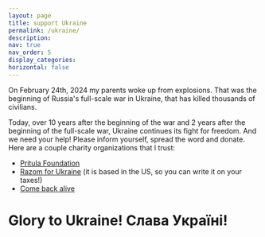 ```yaml
---
layout: page
title: support Ukraine
permalink: /ukraine/
description: 
nav: true
nav_order: 5
display_categories:
horizontal: false
---
```

On February 24th, 2024 my parents woke up from explosions. That was the beginning of Russia's full-scale war in Ukraine, that has killed thousands of civilians. 


Today, over 10 years after the beginning of the war and 2 years after the beginning of the full-scale war, Ukraine continues its fight for freedom. And we need your help! Please inform yourself, spread the word and donate. Here are a couple charity organizations that I trust:
- [Pritula Foundation](https://prytulafoundation.org/en)
- [Razom for Ukraine](https://www.razomforukraine.org/) (it is based in the US, so you can write it on your taxes!)
- [Come back alive](https://savelife.in.ua/en/)

# Glory to Ukraine! Слава Україні!

<!--- Every day Russia shells residential areas, targets critical infrastructure and commits numerous war crimes.  --->


